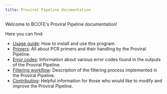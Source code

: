 ```yaml
---
title: Proviral Pipeline documentation
---
```


Welcome to BCCFE's Proviral Pipeline documentation!

Here you can find:

- [Usage guide](introduction.html): How to install and use this program.
- [Primers](primers.html): All about PCR primers and their handling by the Proviral Pipeline.
- [Error codes](errors.html): Information about various error codes found in the outputs of the Proviral Pipeline.
- [Filtering workflow](filtering.html): Description of the filtering process implemented in the Proviral Pipeline.
- [Contributing](contributing.html): Helpful information for those who would like to modify and improve the Proviral Pipeline.
